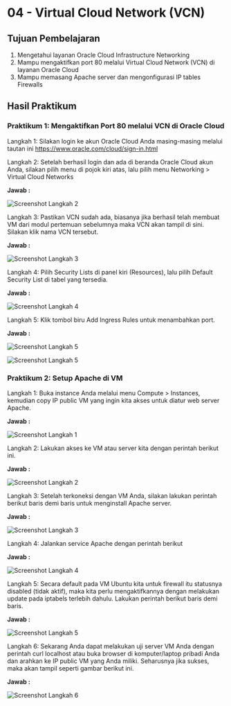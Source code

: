 # 04 - Virtual Cloud Network (VCN)

## Tujuan Pembelajaran

1. Mengetahui layanan Oracle Cloud Infrastructure Networking
2. Mampu mengaktifkan port 80 melalui Virtual Cloud Network (VCN) di layanan Oracle Cloud
3. Mampu memasang Apache server dan mengonfigurasi IP tables Firewalls

## Hasil Praktikum

### Praktikum 1: Mengaktifkan Port 80 melalui VCN di Oracle Cloud

Langkah 1: Silakan login ke akun Oracle Cloud Anda masing-masing melalui tautan ini https://www.oracle.com/cloud/sign-in.html

Langkah 2: Setelah berhasil login dan ada di beranda Oracle Cloud akun Anda, silakan pilih menu di pojok kiri atas, lalu pilih menu Networking > Virtual Cloud Networks

**Jawab :**

![Screenshot Langkah 2](img/l2.PNG)

Langkah 3: Pastikan VCN sudah ada, biasanya jika berhasil telah membuat VM dari modul pertemuan sebelumnya maka VCN akan tampil di sini. Silakan klik nama VCN tersebut.

**Jawab :**

![Screenshot Langkah 3](img/l3.PNG)

Langkah 4: Pilih Security Lists di panel kiri (Resources), lalu pilih Default Security List di tabel yang tersedia.

**Jawab :**

![Screenshot Langkah 4](img/l4.PNG)

Langkah 5: Klik tombol biru Add Ingress Rules untuk menambahkan port.

**Jawab :**

![Screenshot Langkah 5](img/l5.PNG)

![Screenshot Langkah 5](img/l5.1.PNG)

###  Praktikum 2: Setup Apache di VM

Langkah 1: Buka instance Anda melalui menu Compute > Instances, kemudian copy IP public VM yang ingin kita akses untuk diatur web server Apache.

**Jawab :**

![Screenshot Langkah 1](img/p2l1.PNG)

Langkah 2: Lakukan akses ke VM atau server kita dengan perintah berikut ini.

**Jawab :**

![Screenshot Langkah 2](img/p2l2.PNG)

Langkah 3: Setelah terkoneksi dengan VM Anda, silakan lakukan perintah berikut baris demi baris untuk menginstall Apache server.

**Jawab :**

![Screenshot Langkah 3](img/p2l3.PNG)

Langkah 4: Jalankan service Apache dengan perintah berikut

**Jawab :**

![Screenshot Langkah 4](img/p2l4.PNG)

Langkah 5: Secara default pada VM Ubuntu kita untuk firewall itu statusnya disabled (tidak aktif), maka kita perlu mengaktifkannya dengan melakukan update pada iptabels terlebih dahulu. Lakukan perintah berikut baris demi baris.

**Jawab :**

![Screenshot Langkah 5](img/p2l5.PNG)

Langkah 6: Sekarang Anda dapat melakukan uji server VM Anda dengan perintah curl localhost atau buka browser di komputer/laptop pribadi Anda dan arahkan ke IP public VM yang Anda miliki. Seharusnya jika sukses, maka akan tampil seperti gambar berikut ini.

**Jawab :**

![Screenshot Langkah 6](img/p2l6.PNG)
